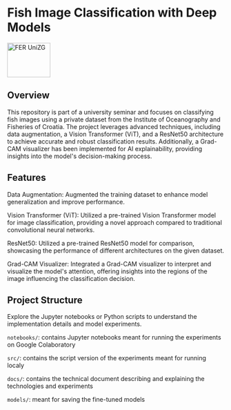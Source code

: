 # Fish Image Classification with Deep Models

<img alt="FER UniZG" src="https://github.com/rejsafranko/Fish-Image-Classification/blob/main/icon.jpg" height="80" width="100">

## Overview
This repository is part of a university seminar and focuses on classifying fish images using a private dataset from the Institute of Oceanography and Fisheries of Croatia. The project leverages advanced techniques, including data augmentation, a Vision Transformer (ViT), and a ResNet50 architecture to achieve accurate and robust classification results. Additionally, a Grad-CAM visualizer has been implemented for AI explainability, providing insights into the model's decision-making process.

## Features
Data Augmentation: Augmented the training dataset to enhance model generalization and improve performance.

Vision Transformer (ViT): Utilized a pre-trained Vision Transformer model for image classification, providing a novel approach compared to traditional convolutional neural networks.

ResNet50: Utilized a pre-trained ResNet50 model for comparison, showcasing the performance of different architectures on the given dataset.

Grad-CAM Visualizer: Integrated a Grad-CAM visualizer to interpret and visualize the model's attention, offering insights into the regions of the image influencing the classification decision.

## Project Structure

Explore the Jupyter notebooks or Python scripts to understand the implementation details and model experiments.

```notebooks/```: contains Jupyter notebooks meant for running the experiments on Google Colaboratory

```src/```: contains the script version of the experiments meant for running localy

```docs/```: contains the technical document describing and explaining the technologies and experiments

```models/```: meant for saving the fine-tuned models
